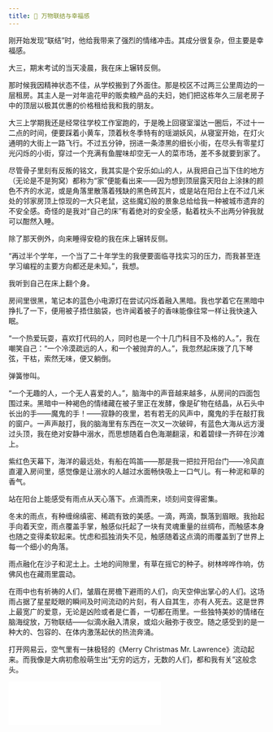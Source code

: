 ```yaml
---
title: 🌌 万物联结与幸福感
---
```


刚开始发现“联结”时，他给我带来了强烈的情绪冲击。其成分很复杂，但主要是幸福感。

大三，期末考试的当天凌晨，我在床上辗转反侧。

那时候我因精神状态不佳，从学校搬到了外面住。那是校区不过两三公里周边的一层租房。其主人是一对年逾花甲的贩卖粮产品的夫妇，她们把这栋年久三层老房子中的顶层以极其优惠的价格租给我和我的朋友。

大三上学期我还是经常往学校工作室跑的，于是晚上回寝室溜达一圈后，不过十一二点的时间，便要踩着小黄车，顶着秋冬季特有的瑶湖妖风，从寝室开始，在灯火通明的大街上一路飞行。不过五分钟，拐进一条漆黑的细长小街，在尽头有零星灯光闪烁的小街，穿过一个充满有鱼腥味却空无一人的菜市场，差不多就要到家了。

尽管骨子里刻有反叛的铭文，我其实是个安乐如山的人，从我把自己当下住的地方（无论是不是狗窝）都称为“家”便能看出来——因为想到顶层露天阳台上涂抹的颜色不齐的水泥，或是角落里散落着残缺的黑色砖瓦片，或是站在阳台上在不过几米处的邻家房顶上惊现的一大只老鼠，这些魔幻般的景象总给给我一种被城市遗弃的不安全感。奇怪的是我对“自己的床”有着绝对的安全感，黏着枕头不出两分钟我就可以酣然入睡。

除了那天例外，向来睡得安稳的我在床上辗转反侧。

“再过半个学年，一个当了二十年学生的我便要面临寻找实习的压力，而我甚至连学习编程的主要方向都还是未知。”，我想。

我听到自己在床上翻个身。

房间里很黑，笔记本的蓝色小电源灯在尝试闪烁着融入黑暗。我也学着它在黑暗中挣扎了一下，便用被子捂住脑袋，也许闻着被子的香味能像往常一样让我快速入眠。

“一个热爱玩耍，喜欢打代码的人，同时也是一个十几门科目不及格的人。”，我在嘲笑自己：“一个冷漠疏远的人，和一个被抛弃的人。”，我忽然起床拨了几下琴弦，干枯，索然无味，便又躺倒。

弹簧惨叫。

“一个无趣的人，一个无人喜爱的人。”，脑海中的声音越来越多，从房间的四面包围过来。黑暗中一种褐色的情绪藏在被子里正在发酵，像是矿物在结晶，从石头中长出的手——魔鬼的手！——寂静的夜里，若有若无的风声中，魔鬼的手在敲打我的窗户。一声声敲打，我的脑海里有东西在一次又一次破碎，有蓝色大海从远方漫过头顶，我在绝对安静中溺水，而思想随着白色海潮翻滚，和着碧绿一齐碎在沙滩上。

紫红色天幕下，海洋的最远处，有船在鸣笛——那是我一把拉开阳台门——冷风直直灌入房间里，感觉像是让溺水的人越过水面畅快吸上一口气儿。有一种泥和草的香气。

站在阳台上能感受有雨点从天心落下。点滴而来，顷刻间变得密集。

冬末的雨点，有种缠绵缜密、稀疏有致的美感。一滴，两滴，飘落到眉眼。我抬起手向着天空，雨点覆盖手掌，触感似托起了一块有灵魂重量的丝绸布，而触感本身也随之变得柔软起来。忧虑和孤独消失不见，触感随着这点滴的雨覆盖到了世界上每一个细小的角落。

雨点融化在沙子和泥土上。土地的间隙里，有草在摇它的种子。树林哗哗作响，仿佛风也在藏雨里震动。

在雨中也有祈祷的人们，皱眉在房檐下避雨的人们，向天空伸出掌心的人们。这场雨占据了星星眨眼的瞬间及时间流动的片刻，有人自其生，亦有人死去。这是世界上最宽广的爱意，无论是凶险或者是仁善，一切都在雨里。一些独特美妙的情绪在脑海绽放，万物联结——似滴水融入清泉，或焰火融弥于夜空。随之感受到的是一种大的、包容的、在体内激荡起伏的热流奔涌。

打开网易云，空气里有一抹极轻的《Merry Christmas Mr. Lawrence》流动起来。而我像是大病初愈般萌生出“无穷的远方，无数的人们，都和我有关”这般念头。

<client-only>
<iframe frameborder="no" border="0" marginwidth="0" marginheight="0" height=86 src="//music.163.com/outchain/player?type=2&id=4899152&auto=0&height=66"></iframe>
</client-only>
